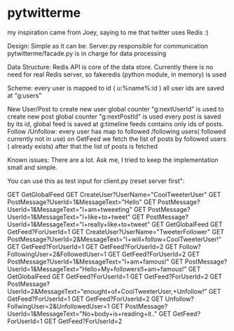 pytwitterme
===========

my inspiration came from Joey, saying to me that twitter uses Redis :)

Design:
    Simple as it can be:
        Server.py  responsible for communication
        pytwitterme/facade.py is in charge for data processing

Data Structure:
    Redis API is core of the data store.
    Currently there is no need for real Redis server, so fakeredis (python module, in memory) is used

Scheme:
    every user is mapped to id ( u:%name%:id )
    all user ids are saved at "g:users"

New User/Post
    to create new user global counter "g:nextUserId" is used
    to create new post global counter "g:nextPostId" is used
    every post is saved by its id,
    global feed is saved at g:timeline
    feeds contains only ids of posts.
Follow /Unfollow:
    every user has map to followed /following users( followed currently not in use)
    on GetFeed we fetch the list of posts by followed users  ( already  exists)
    after that the list of posts is fetched

Known issues:
    There are a lot. Ask me, I tried to keep the implementation small and simple.


You can use this as test input for client.py (reset server first":

GET GetGlobalFeed
GET CreateUser?UserName="CoolTweeterUser"
GET PostMessage?UserId=1&MessageText="Hello"
GET PostMessage?UserId=1&MessageText="I+am+tweeeting"
GET PostMessage?UserId=1&MessageText="I+like+to+tweet"
GET PostMessage?UserId=1&MessageText="I+really+like+to+tweet"
GET GetGlobalFeed
GET GetFeed?ForUserId=1
GET CreateUser?UserName="TweeterFollower"
GET PostMessage?UserId=2&MessageText="I+will+follow+CoolTweeterUser!"
GET GetFeed?ForUserId=1
GET GetFeed?ForUserId=2
GET Follow?FollowingUser=2&FollowedUser=1
GET GetFeed?ForUserId=2
GET PostMessage?UserId=1&MessageText="I+am+famous!"
GET PostMessage?UserId=1&MessageText="Hello+My+followers!I+am+famous!"
GET GetGlobalFeed
GET GetFeed?ForUserId=1
GET GetFeed?ForUserId=2
GET PostMessage?UserId=2&MessageText="enought+of+CoolTweeterUser,+Unfollow!"
GET GetFeed?ForUserId=1
GET GetFeed?ForUserId=2
GET Unfollow?FollwingUser=2&UnfollowedUser=1
GET PostMessage?UserId=1&MessageText="No+body+is+reading+it.."
GET GetFeed?ForUserId=1
GET GetFeed?ForUserId=2
